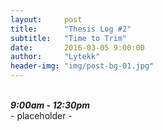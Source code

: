 ```yaml
---
layout:     post
title:      "Thesis Log #2"
subtitle:   "Time to Trim"
date:       2016-03-05 9:00:00
author:     "Lytekk"
header-img: "img/post-bg-01.jpg"
---
```

<p>
<br/>
<b><i>9:00am - 12:30pm</i></b>
<br/>
- placeholder -
</p>

